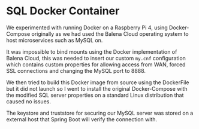 # SQL Docker Container

We experimented with running Docker on a Raspberry Pi 4, using Docker-Compose originally as we had used the Balena Cloud operating system to host microservices such as MySQL on.

It was impossible to bind mounts using the Docker implementation of Balena Cloud, this was needed to insert our custom `my.cnf` configuration which contains custom properties for allowing access from WAN, forced SSL connections and changing the MySQL port to 8888.

We then tried to build this Docker image from source using the DockerFile but it did not launch so I went to install the original Docker-Compose with the modified SQL server properties on a standard Linux distribution that caused no issues.

The keystore and truststore for securing our MySQL server was stored on a external host that Spring Boot will verify the connection with.